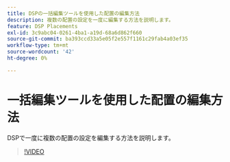 ```yaml
---
title: DSPの一括編集ツールを使用した配置の編集方法
description: 複数の配置の設定を一度に編集する方法を説明します。
feature: DSP Placements
exl-id: 3c9abc04-0261-4ba1-a19d-68a6d862f660
source-git-commit: ba393ccd33a5e05f2e557f1161c29fab4a03ef35
workflow-type: tm+mt
source-wordcount: '42'
ht-degree: 0%

---
```


# 一括編集ツールを使用した配置の編集方法

DSPで一度に複数の配置の設定を編集する方法を説明します。

>[!VIDEO](https://video.tv.adobe.com/v/339205)

